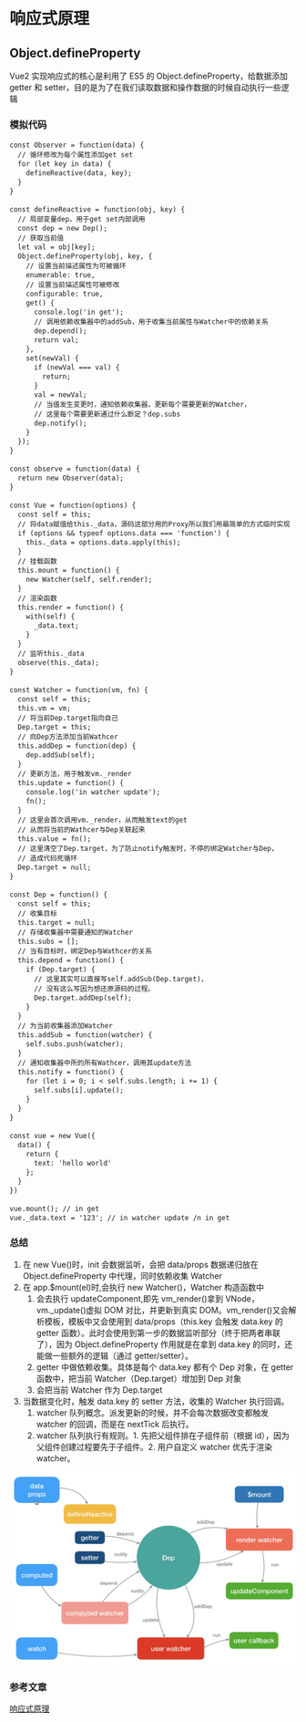 # 响应式原理

## Object.defineProperty

Vue2 实现响应式的核心是利用了 ES5 的 Object.defineProperty，给数据添加 getter 和 setter，目的是为了在我们读取数据和操作数据的时候自动执行一些逻辑

### 模拟代码

```
const Observer = function(data) {
  // 循环修改为每个属性添加get set
  for (let key in data) {
    defineReactive(data, key);
  }
}

const defineReactive = function(obj, key) {
  // 局部变量dep，用于get set内部调用
  const dep = new Dep();
  // 获取当前值
  let val = obj[key];
  Object.defineProperty(obj, key, {
    // 设置当前描述属性为可被循环
    enumerable: true,
    // 设置当前描述属性可被修改
    configurable: true,
    get() {
      console.log('in get');
      // 调用依赖收集器中的addSub，用于收集当前属性与Watcher中的依赖关系
      dep.depend();
      return val;
    },
    set(newVal) {
      if (newVal === val) {
        return;
      }
      val = newVal;
      // 当值发生变更时，通知依赖收集器，更新每个需要更新的Watcher，
      // 这里每个需要更新通过什么断定？dep.subs
      dep.notify();
    }
  });
}

const observe = function(data) {
  return new Observer(data);
}

const Vue = function(options) {
  const self = this;
  // 将data赋值给this._data，源码这部分用的Proxy所以我们用最简单的方式临时实现
  if (options && typeof options.data === 'function') {
    this._data = options.data.apply(this);
  }
  // 挂载函数
  this.mount = function() {
    new Watcher(self, self.render);
  }
  // 渲染函数
  this.render = function() {
    with(self) {
      _data.text;
    }
  }
  // 监听this._data
  observe(this._data);
}

const Watcher = function(vm, fn) {
  const self = this;
  this.vm = vm;
  // 将当前Dep.target指向自己
  Dep.target = this;
  // 向Dep方法添加当前Wathcer
  this.addDep = function(dep) {
    dep.addSub(self);
  }
  // 更新方法，用于触发vm._render
  this.update = function() {
    console.log('in watcher update');
    fn();
  }
  // 这里会首次调用vm._render，从而触发text的get
  // 从而将当前的Wathcer与Dep关联起来
  this.value = fn();
  // 这里清空了Dep.target，为了防止notify触发时，不停的绑定Watcher与Dep，
  // 造成代码死循环
  Dep.target = null;
}

const Dep = function() {
  const self = this;
  // 收集目标
  this.target = null;
  // 存储收集器中需要通知的Watcher
  this.subs = [];
  // 当有目标时，绑定Dep与Wathcer的关系
  this.depend = function() {
    if (Dep.target) {
      // 这里其实可以直接写self.addSub(Dep.target)，
      // 没有这么写因为想还原源码的过程。
      Dep.target.addDep(self);
    }
  }
  // 为当前收集器添加Watcher
  this.addSub = function(watcher) {
    self.subs.push(watcher);
  }
  // 通知收集器中所的所有Wathcer，调用其update方法
  this.notify = function() {
    for (let i = 0; i < self.subs.length; i += 1) {
      self.subs[i].update();
    }
  }
}

const vue = new Vue({
  data() {
    return {
      text: 'hello world'
    };
  }
})

vue.mount(); // in get
vue._data.text = '123'; // in watcher update /n in get

```

### 总结

1. 在 new Vue()时，init 会数据监听，会把 data/props 数据递归放在 Object.defineProperty 中代理，同时依赖收集 Watcher
2. 在 app.\$mount(el)时,会执行 new Watcher()，Watcher 构造函数中
   1. 会去执行 updateComponent,即先 vm_render()拿到 VNode，vm.\_update()虚拟 DOM 对比，并更新到真实 DOM。vm_render()又会解析模板，模板中又会使用到 data/props（this.key 会触发 data.key 的 getter 函数）。此时会使用到第一步的数据监听部分（终于把两者串联了），因为 Object.defineProperty 作用就是在拿到 data.key 的同时，还能做一些额外的逻辑（通过 getter/setter）。
   2. getter 中做依赖收集。具体是每个 data.key 都有个 Dep 对象，在 getter 函数中，把当前 Watcher（Dep.target）增加到 Dep 对象
   3. 会把当前 Watcher 作为 Dep.target
3. 当数据变化时，触发 data.key 的 setter 方法，收集的 Watcher 执行回调。
   1. watcher 队列概念。派发更新的时候，并不会每次数据改变都触发 watcher 的回调，而是在 nextTick 后执行。
   2. watcher 队列执行有规则。1. 先把父组件排在子组件前（根据 id），因为父组件创建过程要先于子组件。2. 用户自定义 watcher 优先于渲染 watcher。

![响应式数据](../assets/reactive.png "响应式数据")

### 参考文章

[响应式原理](https://ustbhuangyi.github.io/vue-analysis/v2/reactive/)
